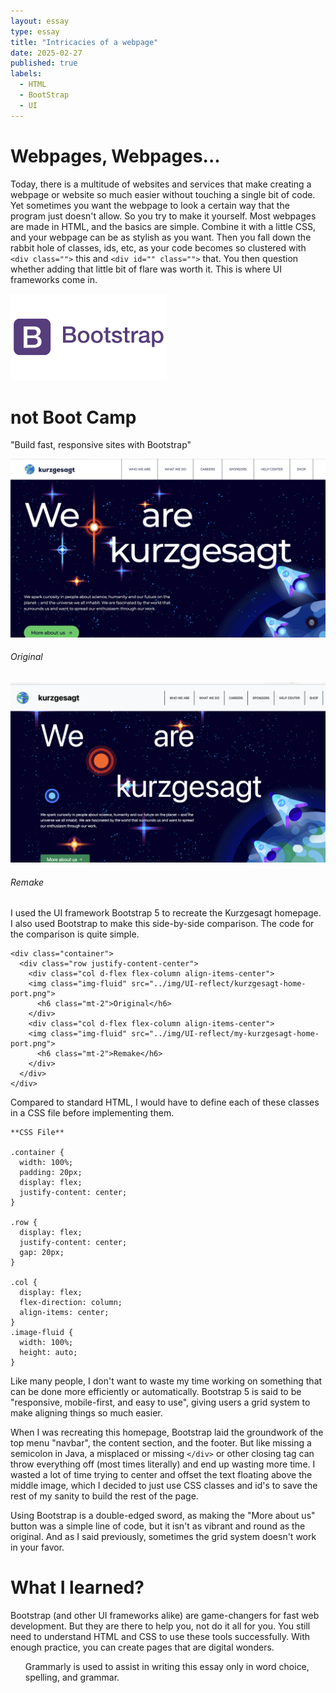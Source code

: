 ```yaml
---
layout: essay
type: essay
title: "Intricacies of a webpage"
date: 2025-02-27
published: true
labels:
  - HTML
  - BootStrap
  - UI
---
```


# Webpages, Webpages...
Today, there is a multitude of websites and services that make creating a webpage or website so much easier without touching a single bit of code. Yet sometimes you want the webpage to look a certain way that the program just doesn't allow. So you try to make it yourself. Most webpages are made in HTML, and the basics are simple. Combine it with a little CSS, and your webpage can be as stylish as you want. Then you fall down the rabbit hole of classes, ids, etc, as your code becomes so clustered with `<div class="">` this and `<div id="" class="">` that. You then question whether adding that little bit of flare was worth it. This is where UI frameworks come in. 

<div class="container">
  <div class="row">
<img width="250px" height="auto" class="rounded justify-content-start pe-4" src="../img/UI-reflect/bootstrap-logo.png">
<h1>not Boot Camp</h1>
</div>
</div>


"Build fast, responsive sites with Bootstrap"


<div class="container">
  <div class="row justify-content-center">
    <div class="col d-flex flex-column align-items-center">
    <img class="img-fluid" src="../img/UI-reflect/kurzgesagt-home-port.png">
      <h6 class="mt-2">Original</h6>
    </div>
    <div class="col d-flex flex-column align-items-center">
    <img class="img-fluid" src="../img/UI-reflect/my-kurzgesagt-home-port.png">
      <h6 class="mt-2 text-align-left">Remake</h6>
    </div>
  </div>
</div>


I used the UI framework Bootstrap 5 to recreate the Kurzgesagt homepage. I also used Bootstrap to make this side-by-side comparison. The code for the comparison is quite simple.

```
<div class="container">
  <div class="row justify-content-center">
    <div class="col d-flex flex-column align-items-center">
    <img class="img-fluid" src="../img/UI-reflect/kurzgesagt-home-port.png">
      <h6 class="mt-2">Original</h6>
    </div>
    <div class="col d-flex flex-column align-items-center">
    <img class="img-fluid" src="../img/UI-reflect/my-kurzgesagt-home-port.png">
      <h6 class="mt-2">Remake</h6>
    </div>
  </div>
</div>
```
Compared to standard HTML, I would have to define each of these classes in a CSS file before implementing them.
```
**CSS File**

.container {
  width: 100%;
  padding: 20px;
  display: flex;
  justify-content: center;
}

.row {
  display: flex;
  justify-content: center;
  gap: 20px;
}

.col {
  display: flex;
  flex-direction: column;
  align-items: center;
}
.image-fluid {
  width: 100%;
  height: auto;
}
```

Like many people, I don't want to waste my time working on something that can be done more efficiently or automatically. Bootstrap 5 is said to be "responsive, mobile-first, and easy to use", giving users a grid system to make aligning things so much easier. 

When I was recreating this homepage, Bootstrap laid the groundwork of the top menu "navbar", the content section, and the footer. But like missing a semicolon in Java, a misplaced or missing `</div>` or other closing tag can throw everything off (most times literally) and end up wasting more time. I wasted a lot of time trying to center and offset the text floating above the middle image, which I decided to just use CSS classes and id's to save the rest of my sanity to build the rest of the page. 

Using Bootstrap is a double-edged sword, as making the "More about us" button was a simple line of code, but it isn't as vibrant and round as the original. And as I said previously, sometimes the grid system doesn't work in your favor. 

# What I learned?
Bootstrap (and other UI frameworks alike) are game-changers for fast web development. But they are there to help you, not do it all for you. You still need to understand HTML and CSS to use these tools successfully. With enough practice, you can create pages that are digital wonders. 

<ul>Grammarly is used to assist in writing this essay only in word choice, spelling, and grammar.</ul>
